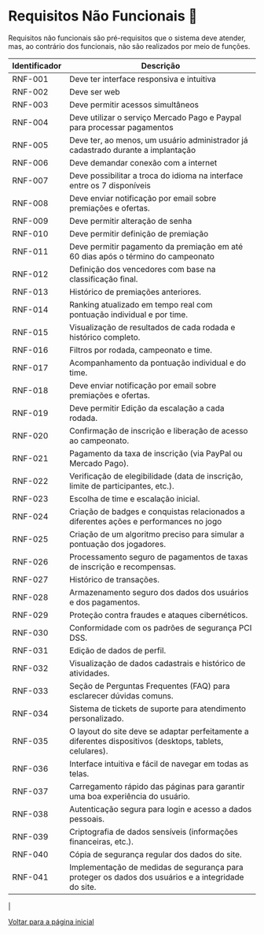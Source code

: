 # Requisitos Não Funcionais 📕

Requisitos não funcionais são pré-requisitos que o sistema deve atender, mas, ao contrário dos funcionais, não são realizados por meio de funções.

| Identificador | Descrição                                                                                                |
| ------------- | -------------------------------------------------------------------------------------------------------- |
| RNF-001       | Deve ter interface responsiva e intuitiva                                                                |
| RNF-002       | Deve ser web                                                                                             |
| RNF-003       | Deve permitir acessos simultâneos                                                                        |
| RNF-004       | Deve utilizar o serviço Mercado Pago e Paypal para processar pagamentos                                  |
| RNF-005       | Deve ter, ao menos, um usuário administrador já cadastrado durante a implantação                         |
| RNF-006       | Deve demandar conexão com a internet                                                                     |
| RNF-007       | Deve possibilitar a troca do idioma na interface entre os 7 disponíveis                                  |
| RNF-008       | Deve enviar notificação por email sobre premiações e ofertas.                                            |
| RNF-009       | Deve permitir alteração de senha                                                                         |
| RNF-010       | Deve permitir definição de premiação                                                                     |
| RNF-011       | Deve permitir pagamento da premiação em até 60 dias após o término do campeonato                         |
| RNF-012       | Definição dos vencedores com base na classificação final.                                                |
| RNF-013       | Histórico de premiações anteriores.                                                                      |
| RNF-014       | Ranking atualizado em tempo real com pontuação individual e por time.                                    |
| RNF-015       | Visualização de resultados de cada rodada e histórico completo.                                          |
| RNF-016       | Filtros por rodada, campeonato e time.                                                                   |
| RNF-017       | Acompanhamento da pontuação individual e do time.                                                        |
| RNF-018       | Deve enviar notificação por email sobre premiações e ofertas.                                            |
| RNF-019       | Deve permitir Edição da escalação a cada rodada.                                                         |
| RNF-020       | Confirmação de inscrição e liberação de acesso ao campeonato.                                            |
| RNF-021       | Pagamento da taxa de inscrição (via PayPal ou Mercado Pago).                                             |
| RNF-022       | Verificação de elegibilidade (data de inscrição, limite de participantes, etc.).                         |
| RNF-023       | Escolha de time e escalação inicial.                                                                     |
| RNF-024       | Criação de badges e conquistas relacionados a diferentes ações e performances no jogo                    |
| RNF-025       | Criação de um algoritmo preciso para simular a pontuação dos jogadores.                                  |
| RNF-026       | Processamento seguro de pagamentos de taxas de inscrição e recompensas.                                  |
| RNF-027       | Histórico de transações.                                                                                 |
| RNF-028       | Armazenamento seguro dos dados dos usuários e dos pagamentos.                                            |
| RNF-029       | Proteção contra fraudes e ataques cibernéticos.                                                          |
| RNF-030       | Conformidade com os padrões de segurança PCI DSS.                                                        |
| RNF-031       | Edição de dados de perfil.                                                                               |
| RNF-032       | Visualização de dados cadastrais e histórico de atividades.                                              |
| RNF-033       | Seção de Perguntas Frequentes (FAQ) para esclarecer dúvidas comuns.                                      |
| RNF-034       | Sistema de tickets de suporte para atendimento personalizado.                                            |
| RNF-035       | O layout do site deve se adaptar perfeitamente a diferentes dispositivos (desktops, tablets, celulares). |
| RNF-036       | Interface intuitiva e fácil de navegar em todas as telas.                                                |
| RNF-037       | Carregamento rápido das páginas para garantir uma boa experiência do usuário.                            |
| RNF-038       | Autenticação segura para login e acesso a dados pessoais.                                                |
| RNF-039       | Criptografia de dados sensíveis (informações financeiras, etc.).                                         |
| RNF-040       | Cópia de segurança regular dos dados do site.                                                            |
| RNF-041       | Implementação de medidas de segurança para proteger os dados dos usuários e a integridade do site.       |
|

[Voltar para a página inicial](./readme.md)

